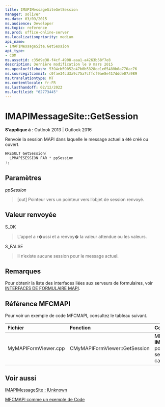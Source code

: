 ```yaml
---
title: IMAPIMessageSiteGetSession
manager: soliver
ms.date: 03/09/2015
ms.audience: Developer
ms.topic: reference
ms.prod: office-online-server
ms.localizationpriority: medium
api_name:
- IMAPIMessageSite.GetSession
api_type:
- COM
ms.assetid: c35d9e38-f4cf-4908-aaa1-a4263b58f7e8
description: Dernière modification le 9 mars 2015
ms.openlocfilehash: 5394cb59052e47b0b5828ee1e65480b0a770ac76
ms.sourcegitcommit: c0fae34cd3a9c75a7cffcf9ae8e417ddde07a989
ms.translationtype: MT
ms.contentlocale: fr-FR
ms.lasthandoff: 02/12/2022
ms.locfileid: "62773445"
---
```

# <a name="imapimessagesitegetsession"></a>IMAPIMessageSite::GetSession

  
  
**S’applique à** : Outlook 2013 | Outlook 2016 
  
Renvoie la session MAPI dans laquelle le message actuel a été créé ou ouvert.
  
```cpp
HRESULT GetSession(
  LPMAPISESSION FAR * ppSession
);
```

## <a name="parameters"></a>Paramètres

 _ppSession_
  
> [out] Pointeur vers un pointeur vers l’objet de session renvoyé.
    
## <a name="return-value"></a>Valeur renvoyée

S_OK 
  
> L'appel a r�ussi et a renvoy� la valeur attendue ou les valeurs.
    
S_FALSE 
  
> Il n’existe aucune session pour le message actuel.
    
## <a name="remarks"></a>Remarques

Pour obtenir la liste des interfaces liées aux serveurs de formulaires, voir [INTERFACES DE FORMULAIRE MAPI](mapi-form-interfaces.md).
  
## <a name="mfcmapi-reference"></a>Référence MFCMAPI

Pour voir un exemple de code MFCMAPI, consultez le tableau suivant.
  
|**Fichier**|**Fonction**|**Commentaire**|
|:-----|:-----|:-----|
|MyMAPIFormViewer.cpp  <br/> |CMyMAPIFormViewer::GetSession  <br/> |MFCMAPI utilise la méthode **IMAPIMessageSite::GetSession** pour renvoyer le pointeur de session actuellement mis en cache, s’il est disponible. |
   
## <a name="see-also"></a>Voir aussi



[IMAPIMessageSite : IUnknown](imapimessagesiteiunknown.md)


[MFCMAPI comme un exemple de Code](mfcmapi-as-a-code-sample.md)

